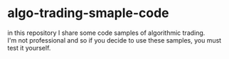 # algo-trading-smaple-code
in this repository I share some code samples of algorithmic trading.<br>
I'm not professional and so if you decide to use these samples, you must test it yourself. <br>
